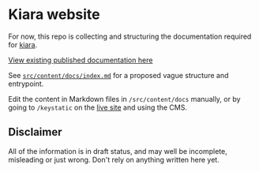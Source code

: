 # Kiara website

For now, this repo is collecting and structuring the documentation required for [kiara](https://github.com/DHARPA-Project/kiara).

[View existing published documentation here](https://dharpa.org/kiara.documentation/latest/)

See [`src/content/docs/index.md`](./index) for a proposed vague structure and entrypoint. 

Edit the content in Markdown files in `/src/content/docs` manually, or by going to `/keystatic` on the [live site](kiara-website.pages.dev/keystatic) and using the CMS.

## Disclaimer

All of the information is in draft status, and may well be incomplete, misleading or just wrong. Don't rely on anything written here yet.
